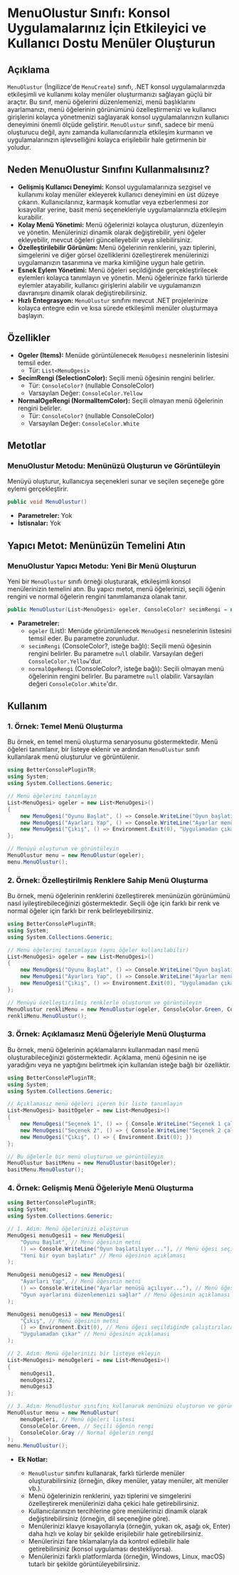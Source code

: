 # MenuOlustur Sınıfı: Konsol Uygulamalarınız İçin Etkileyici ve Kullanıcı Dostu Menüler Oluşturun

## Açıklama

`MenuOlustur` (İngilizce'de `MenuCreate`) sınıfı, .NET konsol uygulamalarınızda etkileşimli ve kullanımı kolay menüler oluşturmanızı sağlayan güçlü bir araçtır. Bu sınıf, menü öğelerini düzenlemenizi, menü başlıklarını ayarlamanızı, menü öğelerinin görünümünü özelleştirmenizi ve kullanıcı girişlerini kolayca yönetmenizi sağlayarak konsol uygulamalarınızın kullanıcı deneyimini önemli ölçüde geliştirir. `MenuOlustur` sınıfı, sadece bir menü oluşturucu değil, aynı zamanda kullanıcılarınızla etkileşim kurmanın ve uygulamalarınızın işlevselliğini kolayca erişilebilir hale getirmenin bir yoludur.

## Neden MenuOlustur Sınıfını Kullanmalısınız?

*   **Gelişmiş Kullanıcı Deneyimi:** Konsol uygulamalarınıza sezgisel ve kullanımı kolay menüler ekleyerek kullanıcı deneyimini en üst düzeye çıkarın. Kullanıcılarınız, karmaşık komutlar veya ezberlenmesi zor kısayollar yerine, basit menü seçenekleriyle uygulamalarınızla etkileşim kurabilir.
*   **Kolay Menü Yönetimi:** Menü öğelerinizi kolayca oluşturun, düzenleyin ve yönetin. Menülerinizi dinamik olarak değiştirebilir, yeni öğeler ekleyebilir, mevcut öğeleri güncelleyebilir veya silebilirsiniz.
*   **Özelleştirilebilir Görünüm:** Menü öğelerinin renklerini, yazı tiplerini, simgelerini ve diğer görsel özelliklerini özelleştirerek menülerinizi uygulamanızın tasarımına ve marka kimliğine uygun hale getirin.
*   **Esnek Eylem Yönetimi:** Menü öğeleri seçildiğinde gerçekleştirilecek eylemleri kolayca tanımlayın ve yönetin. Menü öğelerinize farklı türlerde eylemler atayabilir, kullanıcı girişlerini alabilir ve uygulamanızın davranışını dinamik olarak değiştirebilirsiniz.
*   **Hızlı Entegrasyon:** `MenuOlustur` sınıfını mevcut .NET projelerinize kolayca entegre edin ve kısa sürede etkileşimli menüler oluşturmaya başlayın.

## Özellikler

*   **Ogeler (Items):** Menüde görüntülenecek `MenuOgesi` nesnelerinin listesini temsil eder.
    *   Tür: `List<MenuOgesi>`
*   **SecimRengi (SelectionColor):** Seçili menü öğesinin rengini belirler.
    *   Tür: `ConsoleColor?` (nullable ConsoleColor)
    *   Varsayılan Değer: `ConsoleColor.Yellow`
*   **NormalOgeRengi (NormalItemColor):** Seçili olmayan menü öğelerinin rengini belirler.
    *   Tür: `ConsoleColor?` (nullable ConsoleColor)
    *   Varsayılan Değer: `ConsoleColor.White`

## Metotlar

### MenuOlustur Metodu: Menünüzü Oluşturun ve Görüntüleyin

Menüyü oluşturur, kullanıcıya seçenekleri sunar ve seçilen seçeneğe göre eylemi gerçekleştirir.

```csharp
public void MenuOlustur()
```

*   **Parametreler:** Yok
*   **İstisnalar:** Yok

## Yapıcı Metot: Menünüzün Temelini Atın

### MenuOlustur Yapıcı Metodu: Yeni Bir Menü Oluşturun

Yeni bir `MenuOlustur` sınıfı örneği oluşturarak, etkileşimli konsol menülerinizin temelini atın. Bu yapıcı metot, menü öğelerinizi, seçili öğenin rengini ve normal öğelerin rengini tanımlamanıza olanak tanır.

```csharp
public MenuOlustur(List<MenuOgesi> ogeler, ConsoleColor? secimRengi = null, ConsoleColor? normalOgeRengi = null)
```

*   **Parametreler:**
    *   `ogeler` (List<MenuOgesi>): Menüde görüntülenecek `MenuOgesi` nesnelerinin listesini temsil eder. Bu parametre zorunludur.
    *   `secimRengi` (ConsoleColor?, isteğe bağlı): Seçili menü öğesinin rengini belirler. Bu parametre `null` olabilir. Varsayılan değeri `ConsoleColor.Yellow`'dur.
    *   `normalOgeRengi` (ConsoleColor?, isteğe bağlı): Seçili olmayan menü öğelerinin rengini belirler. Bu parametre `null` olabilir. Varsayılan değeri `ConsoleColor.White`'dır.

## Kullanım

### 1. Örnek: Temel Menü Oluşturma

Bu örnek, en temel menü oluşturma senaryosunu göstermektedir. Menü öğeleri tanımlanır, bir listeye eklenir ve ardından `MenuOlustur` sınıfı kullanılarak menü oluşturulur ve görüntülenir.

```csharp
using BetterConsolePluginTR;
using System;
using System.Collections.Generic;

// Menü öğelerini tanımlayın
List<MenuOgesi> ogeler = new List<MenuOgesi>()
{
    new MenuOgesi("Oyunu Başlat", () => Console.WriteLine("Oyun başlatılıyor..."), "Yeni bir oyun başlatır"),
    new MenuOgesi("Ayarları Yap", () => Console.WriteLine("Ayarlar menüsü açılıyor..."), "Oyun ayarlarını düzenlemenizi sağlar"),
    new MenuOgesi("Çıkış", () => Environment.Exit(0), "Uygulamadan çıkar")
};

// Menüyü oluşturun ve görüntüleyin
MenuOlustur menu = new MenuOlustur(ogeler);
menu.MenuOlustur();
```

### 2. Örnek: Özelleştirilmiş Renklere Sahip Menü Oluşturma

Bu örnek, menü öğelerinin renklerini özelleştirerek menünüzün görünümünü nasıl iyileştirebileceğinizi göstermektedir. Seçili öğe için farklı bir renk ve normal öğeler için farklı bir renk belirleyebilirsiniz.

```csharp
using BetterConsolePluginTR;
using System;
using System.Collections.Generic;

// Menü öğelerini tanımlayın (aynı öğeler kullanılabilir)
List<MenuOgesi> ogeler = new List<MenuOgesi>()
{
    new MenuOgesi("Oyunu Başlat", () => Console.WriteLine("Oyun başlatılıyor..."), "Yeni bir oyun başlatır"),
    new MenuOgesi("Ayarları Yap", () => Console.WriteLine("Ayarlar menüsü açılıyor..."), "Oyun ayarlarını düzenlemenizi sağlar"),
    new MenuOgesi("Çıkış", () => Environment.Exit(0), "Uygulamadan çıkar")
};

// Menüyü özelleştirilmiş renklerle oluşturun ve görüntüleyin
MenuOlustur renkliMenu = new MenuOlustur(ogeler, ConsoleColor.Green, ConsoleColor.Gray);
renkliMenu.MenuOlustur();
```

### 3. Örnek: Açıklamasız Menü Öğeleriyle Menü Oluşturma

Bu örnek, menü öğelerinin açıklamalarını kullanmadan nasıl menü oluşturabileceğinizi göstermektedir. Açıklama, menü öğesinin ne işe yaradığını veya ne yaptığını belirtmek için kullanılan isteğe bağlı bir özelliktir.

```csharp
using BetterConsolePluginTR;
using System;
using System.Collections.Generic;

// Açıklamasız menü öğeleri içeren bir liste tanımlayın
List<MenuOgesi> basitOgeler = new List<MenuOgesi>()
{
    new MenuOgesi("Seçenek 1", () => { Console.WriteLine("Seçenek 1 çalıştı!"); }),
    new MenuOgesi("Seçenek 2", () => { Console.WriteLine("Seçenek 2 çalıştı!"); }),
    new MenuOgesi("Çıkış", () => { Environment.Exit(0); })
};

// Bu öğelerle bir menü oluşturun ve görüntüleyin
MenuOlustur basitMenu = new MenuOlustur(basitOgeler);
basitMenu.MenuOlustur();
```

### 4. Örnek: Gelişmiş Menü Öğeleriyle Menü Oluşturma

```csharp
using BetterConsolePluginTR;
using System;
using System.Collections.Generic;

// 1. Adım: Menü öğelerinizi oluşturun
MenuOgesi menuOgesi1 = new MenuOgesi(
    "Oyunu Başlat", // Menü öğesinin metni
    () => Console.WriteLine("Oyun başlatılıyor..."), // Menü öğesi seçildiğinde çalıştırılacak eylem
    "Yeni bir oyun başlatır" // Menü öğesinin açıklaması
);

MenuOgesi menuOgesi2 = new MenuOgesi(
    "Ayarları Yap", // Menü öğesinin metni
    () => Console.WriteLine("Ayarlar menüsü açılıyor..."), // Menü öğesi seçildiğinde çalıştırılacak eylem
    "Oyun ayarlarını düzenlemenizi sağlar" // Menü öğesinin açıklaması
);

MenuOgesi menuOgesi3 = new MenuOgesi(
    "Çıkış", // Menü öğesinin metni
    () => Environment.Exit(0), // Menü öğesi seçildiğinde çalıştırılacak eylem
    "Uygulamadan çıkar" // Menü öğesinin açıklaması
);

// 2. Adım: Menü öğelerinizi bir listeye ekleyin
List<MenuOgesi> menuOgeleri = new List<MenuOgesi>()
{
    menuOgesi1,
    menuOgesi2,
    menuOgesi3
};

// 3. Adım: MenuOlustur sınıfını kullanarak menünüzü oluşturun ve görüntüleyin
MenuOlustur menu = new MenuOlustur(
    menuOgeleri, // Menü öğeleri listesi
    ConsoleColor.Green, // Seçili öğenin rengi
    ConsoleColor.Gray // Normal öğelerin rengi
);
menu.MenuOlustur();
```

*   **Ek Notlar:**

    *   `MenuOlustur` sınıfını kullanarak, farklı türlerde menüler oluşturabilirsiniz (örneğin, dikey menüler, yatay menüler, alt menüler vb.).
    *   Menü öğelerinizin renklerini, yazı tiplerini ve simgelerini özelleştirerek menülerinizi daha çekici hale getirebilirsiniz.
    *   Kullanıcılarınızın tercihlerine göre menülerinizi dinamik olarak değiştirebilirsiniz (örneğin, dil seçeneğine göre).
    *   Menülerinizi klavye kısayollarıyla (örneğin, yukarı ok, aşağı ok, Enter) daha hızlı ve kolay bir şekilde erişilebilir hale getirebilirsiniz.
    *   Menülerinizi fare tıklamalarıyla da kontrol edilebilir hale getirebilirsiniz (konsol uygulaması destekliyorsa).
    *   Menülerinizi farklı platformlarda (örneğin, Windows, Linux, macOS) tutarlı bir şekilde görüntüleyebilirsiniz.
